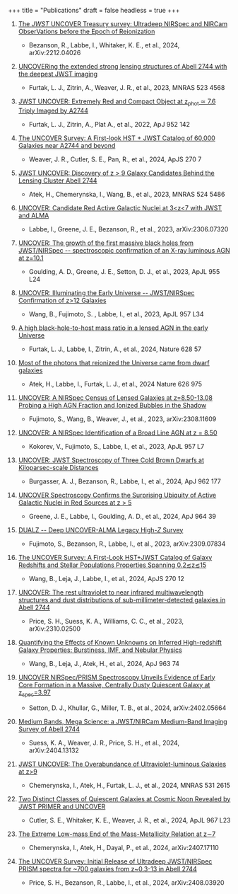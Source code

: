 +++
title = "Publications"
draft = false
headless = true
+++

1. [The *JWST* UNCOVER Treasury survey: Ultradeep NIRSpec and NIRCam ObserVations before the Epoch of Reionization](https://ui.adsabs.harvard.edu/abs/2022arXiv221204026B/abstract)
    - Bezanson, R., Labbe, I., Whitaker, K. E., et al.,
        2024, arXiv:2212.04026

1. [UNCOVERing the extended strong lensing structures of Abell 2744 with the deepest JWST imaging](http://ui.adsabs.harvard.edu/abs/2023MNRAS.523.4568F)
    - Furtak, L. J., Zitrin, A., Weaver, J. R., et al.,
        2023, MNRAS 523 4568
        
1. [JWST UNCOVER: Extremely Red and Compact Object at z<sub>phot</sub> ≃ 7.6 Triply Imaged by A2744](https://ui.adsabs.harvard.edu/abs/2023ApJ...952..142F/abstract)
    - Furtak, L. J., Zitrin, A., Plat A., et al., 
        2022, ApJ 952 142

1. [The UNCOVER Survey: A First-look HST + JWST Catalog of 60,000 Galaxies near A2744 and beyond](https://ui.adsabs.harvard.edu/abs/2024ApJS..270....7W/abstract)
    - Weaver, J. R., Cutler, S. E., Pan, R., et al.,
        2024, ApJS 270 7

1. [JWST UNCOVER: Discovery of z > 9 Galaxy Candidates Behind the Lensing Cluster Abell 2744](https://ui.adsabs.harvard.edu/abs/2023MNRAS.524.5486A/abstract)
    - Atek, H., Chemerynska, I., Wang, B., et al.,
        2023, MNRAS 524 5486

1. [UNCOVER: Candidate Red Active Galactic Nuclei at 3<z<7 with JWST and ALMA](https://ui.adsabs.harvard.edu/abs/2023arXiv230607320L/abstract)
    - Labbe, I., Greene, J. E., Bezanson, R., et al., 
        2023, arXiv:2306.07320

1. [UNCOVER: The growth of the first massive black holes from JWST/NIRSpec -- spectroscopic confirmation of an X-ray luminous AGN at z=10.1](https://ui.adsabs.harvard.edu/abs/2023ApJ...955L..24G/abstract)
    -  Goulding, A. D., Greene, J. E., Setton, D. J., et al., 
        2023, ApJL 955 L24

1. [UNCOVER: Illuminating the Early Universe -- JWST/NIRSpec Confirmation of z>12 Galaxies](https://ui.adsabs.harvard.edu/abs/2023ApJ...957L..34W/abstract)
    -  Wang, B., Fujimoto, S. , Labbe, I., et al., 
        2023, ApJL 957 L34

1. [A high black-hole-to-host mass ratio in a lensed AGN in the early Universe](https://ui.adsabs.harvard.edu/abs/2024Natur.628...57F/abstract)
    -  Furtak, L. J., Labbe, I., Zitrin, A., et al., 
        2024, Nature 628 57


1. [Most of the photons that reionized the Universe came from dwarf galaxies ](https://ui.adsabs.harvard.edu/abs/2024Natur.626..975A/abstract)
    -  Atek, H., Labbe, I., Furtak, L. J., et al., 
        2024 Nature 626 975


1. [UNCOVER: A NIRSpec Census of Lensed Galaxies at z=8.50-13.08 Probing a High AGN Fraction and Ionized Bubbles in the Shadow](https://ui.adsabs.harvard.edu/abs/2023arXiv230811609F/abstract)
    -  Fujimoto, S., Wang, B., Weaver, J., et al., 
        2023, arXiv:2308.11609


1. [UNCOVER: A NIRSpec Identification of a Broad Line AGN at z = 8.50](https://ui.adsabs.harvard.edu/abs/2023ApJ...957L...7K/abstract)
    -  Kokorev, V., Fujimoto, S., Labbe, I., et al., 
        2023, ApJL 957 L7


1. [UNCOVER: JWST Spectroscopy of Three Cold Brown Dwarfs at Kiloparsec-scale Distances](https://ui.adsabs.harvard.edu/abs/2024ApJ...962..177B/abstract)
    -  Burgasser, A. J., Bezanson, R., Labbe, I., et al., 
        2024, ApJ 962 177



1. [UNCOVER Spectroscopy Confirms the Surprising Ubiquity of Active Galactic Nuclei in Red Sources at z > 5](https://ui.adsabs.harvard.edu/abs/2024ApJ...964...39G/abstract)
    -  Greene, J. E., Labbe, I., Goulding, A. D., et al., 
        2024, ApJ 964 39

        
1. [DUALZ -- Deep UNCOVER-ALMA Legacy High-*Z* Survey](https://ui.adsabs.harvard.edu/abs/2023arXiv230907834F/abstract)
    -  Fujimoto, S., Bezanson, R., Labbe, I., et al., 
        2023, arXiv:2309.07834

  
1. [The UNCOVER Survey: A First-Look HST+JWST Catalog of Galaxy Redshifts and Stellar Populations Properties Spanning 0.2≲z≲15](https://ui.adsabs.harvard.edu/abs/2024ApJS..270...12W/abstract)
    -  Wang, B., Leja, J., Labbe, I., et al., 
        2024, ApJS 270 12


1. [UNCOVER: The rest ultraviolet to near infrared multiwavelength structures and dust distributions of sub-millimeter-detected galaxies in Abell 2744](https://ui.adsabs.harvard.edu/abs/2023arXiv231002500P/abstract)
    -  Price, S. H., Suess, K. A., Williams, C. C., et al., 
        2023, arXiv:2310.02500


1. [Quantifying the Effects of Known Unknowns on Inferred High-redshift Galaxy Properties: Burstiness, IMF, and Nebular Physics ](https://ui.adsabs.harvard.edu/abs/2024ApJ...963...74W/abstract)
    -  Wang, B., Leja, J., Atek, H., et al., 
        2024, ApJ 963 74


1. [UNCOVER NIRSpec/PRISM Spectroscopy Unveils Evidence of Early Core Formation in a Massive, Centrally Dusty Quiescent Galaxy at z<sub>spec</sub>=3.97](https://ui.adsabs.harvard.edu/abs/2024arXiv240205664S/abstract)
    - Setton, D. J., Khullar, G., Miller, T. B., et al., 
        2024, arXiv:2402.05664
    

1. [Medium Bands, Mega Science: a JWST/NIRCam Medium-Band Imaging Survey of Abell 2744](https://ui.adsabs.harvard.edu/abs/2024arXiv240413132S/abstract)
    - Suess, K. A., Weaver, J. R., Price, S. H., et al., 
        2024, arXiv:2404.13132


1. [JWST UNCOVER: The Overabundance of Ultraviolet-luminous Galaxies at z>9](https://ui.adsabs.harvard.edu/abs/2024MNRAS.531.2615C/abstract)
    - Chemerynska, I., Atek, H., Furtak, L. J., et al., 
        2024, MNRAS 531 2615


1. [Two Distinct Classes of Quiescent Galaxies at Cosmic Noon Revealed by JWST PRIMER and UNCOVER](https://ui.adsabs.harvard.edu/abs/2024ApJ...967L..23C/abstract)
    - Cutler, S. E., Whitaker, K. E., Weaver, J. R., et al., 
        2024, ApJL 967 L23
    

1. [The Extreme Low-mass End of the Mass-Metallicity Relation at z∼7](https://ui.adsabs.harvard.edu/abs/2024arXiv240717110C/abstract)
    -  Chemerynska, I., Atek, H., Dayal, P., et al., 
        2024, arXiv:2407.17110
    

1. [The UNCOVER Survey: Initial Release of Ultradeep JWST/NIRSpec PRISM spectra for ~700 galaxies from z~0.3-13 in Abell 2744](https://ui.adsabs.harvard.edu/abs/2024arXiv240803920P/abstract)
    - Price, S. H., Bezanson, R., Labbe, I., et al., 
        2024, arXiv:2408.03920